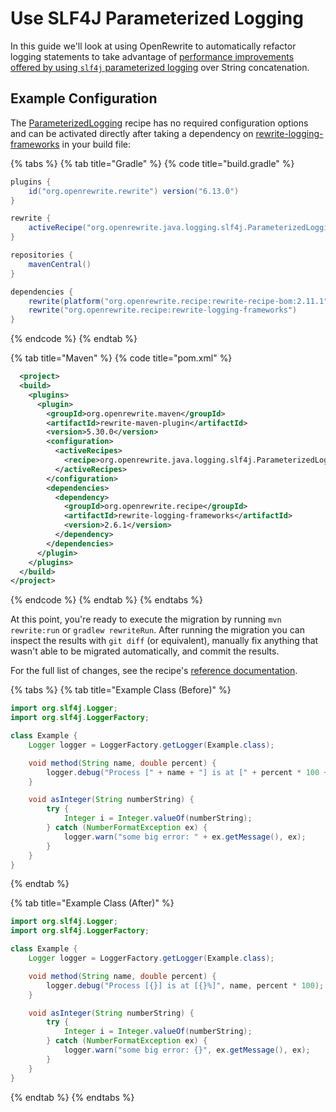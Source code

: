 # Use SLF4J Parameterized Logging

In this guide we'll look at using OpenRewrite to automatically refactor logging statements to take advantage of [performance improvements offered by using `slf4j` parameterized logging](http://www.slf4j.org/faq.html#logging\_performance) over String concatenation.

## Example Configuration

The [ParameterizedLogging](/reference/recipes/java/logging/slf4j/parameterizedlogging.md) recipe has no required configuration options and can be activated directly after taking a dependency on [rewrite-logging-frameworks](https://github.com/openrewrite/rewrite-logging-frameworks) in your build file:

{% tabs %}
{% tab title="Gradle" %}
{% code title="build.gradle" %}
```groovy
plugins {
    id("org.openrewrite.rewrite") version("6.13.0")
}

rewrite {
    activeRecipe("org.openrewrite.java.logging.slf4j.ParameterizedLogging")
}

repositories {
    mavenCentral()
}

dependencies {
    rewrite(platform("org.openrewrite.recipe:rewrite-recipe-bom:2.11.1"))
    rewrite("org.openrewrite.recipe:rewrite-logging-frameworks")
}
```
{% endcode %}
{% endtab %}

{% tab title="Maven" %}
{% code title="pom.xml" %}
```xml
  <project>
  <build>
    <plugins>
      <plugin>
        <groupId>org.openrewrite.maven</groupId>
        <artifactId>rewrite-maven-plugin</artifactId>
        <version>5.30.0</version>
        <configuration>
          <activeRecipes>
            <recipe>org.openrewrite.java.logging.slf4j.ParameterizedLogging</recipe>
          </activeRecipes>
        </configuration>
        <dependencies>
          <dependency>
            <groupId>org.openrewrite.recipe</groupId>
            <artifactId>rewrite-logging-frameworks</artifactId>
            <version>2.6.1</version>
          </dependency>
        </dependencies>
      </plugin>
    </plugins>
  </build>
</project>
```
{% endcode %}
{% endtab %}
{% endtabs %}

At this point, you're ready to execute the migration by running `mvn rewrite:run` or `gradlew rewriteRun`. After running the migration you can inspect the results with `git diff` (or equivalent), manually fix anything that wasn't able to be migrated automatically, and commit the results.

For the full list of changes, see the recipe's [reference documentation](/reference/recipes/java/logging/slf4j/parameterizedlogging.md).

{% tabs %}
{% tab title="Example Class (Before)" %}
```java
import org.slf4j.Logger;
import org.slf4j.LoggerFactory;

class Example {
    Logger logger = LoggerFactory.getLogger(Example.class);

    void method(String name, double percent) {
        logger.debug("Process [" + name + "] is at [" + percent * 100 + "%]");
    }

    void asInteger(String numberString) {
        try {
            Integer i = Integer.valueOf(numberString);
        } catch (NumberFormatException ex) {
            logger.warn("some big error: " + ex.getMessage(), ex);
        }
    }
}
```
{% endtab %}

{% tab title="Example Class (After)" %}
```java
import org.slf4j.Logger;
import org.slf4j.LoggerFactory;

class Example {
    Logger logger = LoggerFactory.getLogger(Example.class);

    void method(String name, double percent) {
        logger.debug("Process [{}] is at [{}%]", name, percent * 100);
    }

    void asInteger(String numberString) {
        try {
            Integer i = Integer.valueOf(numberString);
        } catch (NumberFormatException ex) {
            logger.warn("some big error: {}", ex.getMessage(), ex);
        }
    }
}
```
{% endtab %}
{% endtabs %}
